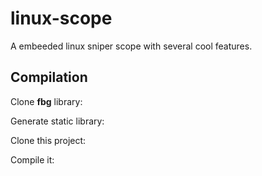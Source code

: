 # linux-scope
A embeeded linux sniper scope with several cool features.

## Compilation
Clone **fbg** library:

Generate static library:

Clone this project:

Compile it:
